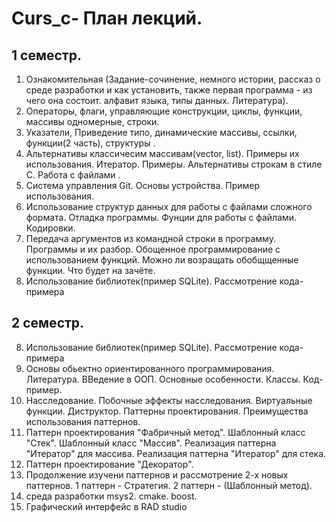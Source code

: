 # Curs_c- План лекций.
## 1 семестр.
1. Ознакомительная (Задание-сочинение, немного истории, рассказ о среде разработки и как установить, также первая программа - из чего она состоит. алфавит языка, типы данных. Литература).
2. Операторы, флаги, управляющие конструкции, циклы, функции, массивы одномерные, строки.
3. Указатели, Приведение типо, динамические массивы, ссылки, функции(2 часть), структуры .
4. Альтернативы классичесим массивам(vector, list). Примеры их использования. Итератор. Примеры. Альтернативы строкам в стиле С. Работа с файлами .
5. Система управления Git. Основы устройства. Пример использования.
6. Использование структур данных для работы с файлами сложного формата. Отладка программы. Фунции для работы с файлами. Кодировки.
7. Передача аргументов из командной строки в программу. Программы и их разбор. Обощенное программирование с использованием функций. Можно ли возращать обобщщенные функции. Что будет на зачёте.
8. Использование библиотек(пример SQLite). Рассмотрение кода-примера

## 2 семестр.
8. Использование библиотек(пример SQLite). Рассмотрение кода-примера
9. Основы обьектно ориентированного программирования. Литература. ВВедение в ООП. Основные особенности. Классы. Код-пример.
10. Насследование. Побочные эффекты насследования. Виртуальные функции. Диструктор. Паттерны проектирования. Преимущества использования паттернов. 
11. Паттерн проектирования "Фабричный метод". Шаблонный класс "Стек". Шаблонный класс "Массив". Реализация паттерна "Итератор" для массива. Реализация паттерна "Итератор" для стека.
12. Паттерн проектирование "Декоратор". 
13. Продолжение изучени паттернов и рассмотрение 2-х новых паттернов. 1 паттерн - Стратегия. 2 паттерн - (Шаблонный метод). 
14. среда разработки msys2. cmake. boost. 
15. Графический интерфейс в RAD studio

